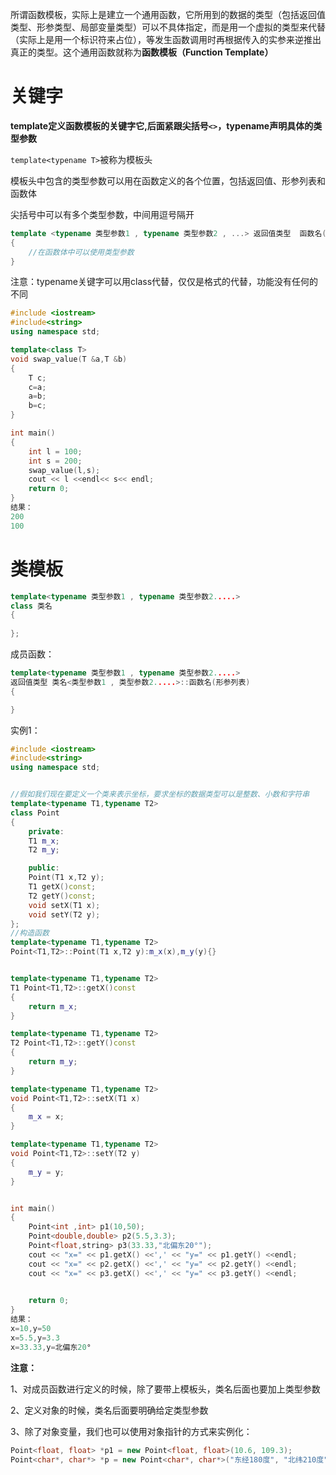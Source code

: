 所谓函数模板，实际上是建立一个通用函数，它所用到的数据的类型（包括返回值类型、形参类型、局部变量类型）可以不具体指定，而是用一个虚拟的类型来代替（实际上是用一个标识符来占位），等发生函数调用时再根据传入的实参来逆推出真正的类型。这个通用函数就称为**函数模板（Function Template）**

# 关键字

**template定义函数模板的关键字它,后面紧跟尖括号`<>`，typename声明具体的类型参数**

`template<typename T>`被称为模板头

模板头中包含的类型参数可以用在函数定义的各个位置，包括返回值、形参列表和函数体

尖括号中可以有多个类型参数，中间用逗号隔开

```c++
template <typename 类型参数1 , typename 类型参数2 , ...> 返回值类型  函数名(形参列表)
{
    //在函数体中可以使用类型参数
}
```

注意：typename关键字可以用class代替，仅仅是格式的代替，功能没有任何的不同

```c++
#include <iostream>
#include<string>
using namespace std;

template<class T>
void swap_value(T &a,T &b)
{
    T c;
    c=a;
    a=b;
    b=c;
}

int main()
{
    int l = 100;
    int s = 200;
    swap_value(l,s);
    cout << l <<endl<< s<< endl;
    return 0;
}
结果：
200
100
```

# 类模板

```c++
template<typename 类型参数1 , typename 类型参数2.....>
class 类名
{
    
};
```

成员函数：

```c++
template<typename 类型参数1 , typename 类型参数2.....>
返回值类型 类名<类型参数1 , 类型参数2.....>::函数名(形参列表)
{

}
```

实例1：

```c++
#include <iostream>
#include<string>
using namespace std;


//假如我们现在要定义一个类来表示坐标，要求坐标的数据类型可以是整数、小数和字符串
template<typename T1,typename T2>
class Point
{
    private:
    T1 m_x;
    T2 m_y;

    public:
    Point(T1 x,T2 y);
    T1 getX()const;
    T2 getY()const;
    void setX(T1 x);
    void setY(T2 y);
};
//构造函数
template<typename T1,typename T2>
Point<T1,T2>::Point(T1 x,T2 y):m_x(x),m_y(y){}


template<typename T1,typename T2>
T1 Point<T1,T2>::getX()const
{
    return m_x;
}

template<typename T1,typename T2>
T2 Point<T1,T2>::getY()const
{
    return m_y;
}

template<typename T1,typename T2>
void Point<T1,T2>::setX(T1 x)
{
    m_x = x;
}

template<typename T1,typename T2>
void Point<T1,T2>::setY(T2 y)
{
    m_y = y;
}


int main()
{
    Point<int ,int> p1(10,50);
    Point<double,double> p2(5.5,3.3);
    Point<float,string> p3(33.33,"北偏东20°");
    cout << "x=" << p1.getX() <<',' << "y=" << p1.getY() <<endl;
    cout << "x=" << p2.getX() <<',' << "y=" << p2.getY() <<endl;
    cout << "x=" << p3.getX() <<',' << "y=" << p3.getY() <<endl;

    
    return 0;
}
结果：
x=10,y=50
x=5.5,y=3.3
x=33.33,y=北偏东20°
```

**注意：**

1、对成员函数进行定义的时候，除了要带上模板头，类名后面也要加上类型参数

2、定义对象的时候，类名后面要明确给定类型参数

3、除了对象变量，我们也可以使用对象指针的方式来实例化：

```c++
Point<float, float> *p1 = new Point<float, float>(10.6, 109.3);
Point<char*, char*> *p = new Point<char*, char*>("东经180度", "北纬210度");
```

